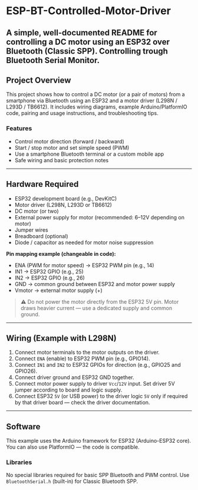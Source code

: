# ESP-BT-Controlled-Motor-Driver

A simple, well-documented README for controlling a DC motor using an ESP32 over Bluetooth (Classic SPP). Controlling trough Bluetooth Serial Monitor.
---

## Project Overview

This project shows how to control a DC motor (or a pair of motors) from a smartphone via Bluetooth using an ESP32 and a motor driver (L298N / L293D / TB6612). It includes wiring diagrams, example Arduino/PlatformIO code, pairing and usage instructions, and troubleshooting tips.

### Features

* Control motor direction (forward / backward)
* Start / stop motor and set simple speed (PWM)
* Use a smartphone Bluetooth terminal or a custom mobile app
* Safe wiring and basic protection notes

---

## Hardware Required

* ESP32 development board (e.g., DevKitC)
* Motor driver (L298N, L293D or TB6612)
* DC motor (or two)
* External power supply for motor (recommended: 6–12V depending on motor)
* Jumper wires
* Breadboard (optional)
* Diode / capacitor as needed for motor noise suppression

**Pin mapping example (changeable in code):**

* ENA (PWM for motor speed) → ESP32 PWM pin (e.g., 14)
* IN1 → ESP32 GPIO (e.g., 25)
* IN2 → ESP32 GPIO (e.g., 26)
* GND → common ground between ESP32 and motor power supply
* Vmotor → external motor supply (+)

> ⚠️ Do not power the motor directly from the ESP32 5V pin. Motor draws heavier current — use a dedicated supply and common ground.

---

## Wiring (Example with L298N)

1. Connect motor terminals to the motor outputs on the driver.
2. Connect `ENA` (enable) to ESP32 PWM pin (e.g., GPIO14).
3. Connect `IN1` and `IN2` to ESP32 GPIOs for direction (e.g., GPIO25 and GPIO26).
4. Connect driver ground and ESP32 GND together.
5. Connect motor power supply to driver `Vcc`/`12V` input. Set driver 5V jumper according to board and logic supply.
6. Connect ESP32 `5V` (or USB power) to the driver logic `5V` only if required by that driver board — check the driver documentation.

---

## Software

This example uses the Arduino framework for ESP32 (Arduino-ESP32 core). You can also use PlatformIO — the code is compatible.

### Libraries

No special libraries required for basic SPP Bluetooth and PWM control. Use `BluetoothSerial.h` (built-in) for Classic Bluetooth SPP.
